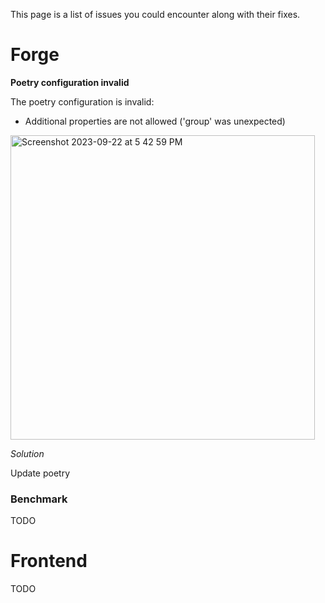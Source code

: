 This page is a list of issues you could encounter along with their fixes.

# Forge
**Poetry configuration invalid**

The poetry configuration is invalid: 
- Additional properties are not allowed ('group' was unexpected)
<img width="487" alt="Screenshot 2023-09-22 at 5 42 59 PM" src="https://github.com/Significant-Gravitas/AutoGPT/assets/9652976/dd451e6b-8114-44de-9928-075f5f06d661">

*Solution*

Update poetry

### Benchmark
TODO

# Frontend
TODO
